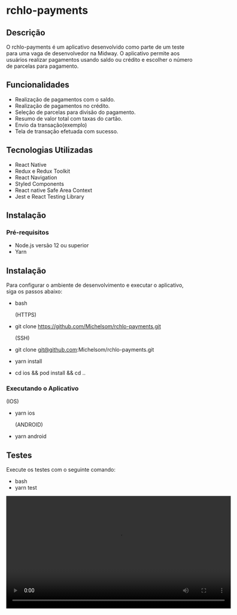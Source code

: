 # rchlo-payments

## Descrição

O rchlo-payments é um aplicativo desenvolvido como parte de um teste para uma vaga de desenvolvedor na Midway. O aplicativo permite aos usuários realizar pagamentos usando saldo ou crédito e escolher o número de parcelas para pagamento.

## Funcionalidades

- Realização de pagamentos com o saldo.
- Realização de pagamentos no crédito.
- Seleção de parcelas para divisão do pagamento.
- Resumo de valor total com taxas do cartão.
- Envio da transação(exemplo)
- Tela de transação efetuada com sucesso.

## Tecnologias Utilizadas

- React Native
- Redux e Redux Toolkit
- React Navigation
- Styled Components
- React native Safe Area Context
- Jest e React Testing Library

## Instalação

### Pré-requisitos

- Node.js versão 12 ou superior
- Yarn

## Instalação

Para configurar o ambiente de desenvolvimento e executar o aplicativo, siga os passos abaixo:

- bash

  (HTTPS)

- git clone https://github.com/Michelsom/rchlo-payments.git

  (SSH)

- git clone git@github.com:Michelsom/rchlo-payments.git

- yarn install
- cd ios && pod install && cd ..

### Executando o Aplicativo

(IOS)

- yarn ios

  (ANDROID)

- yarn android

## Testes

Execute os testes com o seguinte comando:

- bash
- yarn test


<video controls width="600">
  <source src="rchlo-payments/simulator-iPhone.mp4" type="video/mp4">
</video>
